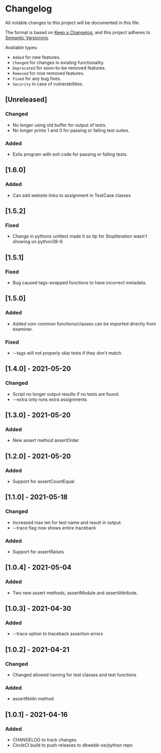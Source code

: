 # Changelog
All notable changes to this project will be documented in this file.

The format is based on [Keep a Changelog](https://keepachangelog.com/en/1.0.0/),
and this project adheres to [Semantic Versioning](https://semver.org/spec/v2.0.0.html).

Available types:

- `Added` for new features.
- `Changed` for changes in existing functionality.
- `Deprecated` for soon-to-be removed features.
- `Removed` for now removed features.
- `Fixed` for any bug fixes.
- `Security` in case of vulnerabilities.

## [Unreleased]

### Changed
- No longer using std buffer for output of tests.
- No longer prints 1 and 0 for passing or failing test suites.

### Added
- Exits program with exit code for passing or failing tests.



## [1.6.0]
### Added
- Can add website links to assignment in TestCase classes


## [1.5.2]
### Fixed
- Change in pythons unittest made it so tip for StopIteration wasn't showing on python38-9.



## [1.5.1]
### Fixed
- Bug caused tags-wrapped functions to have incorrect metadata.


## [1.5.0]

### Added
- Added som common functions/classes can be imported directly from examiner.

### Fixed
- --tags will not properly skip tests if they don't match.



## [1.4.0] - 2021-05-20
### Changed
- Script no longer output results if no tests are found.
- --extra only runs extra assignments



## [1.3.0] - 2021-05-20
### Added
- New assert method assertOrder



## [1.2.0] - 2021-05-20
### Added
- Support for assertCountEqual



## [1.1.0] - 2021-05-18
### Changed
- Increased max len for test name and result in output.
- --trace flag now shows entire traceback

### Added
- Support for assertRaises



## [1.0.4] - 2021-05-04
### Added
-  Two new assert methods, assertModule and assertAttribute.


## [1.0.3] - 2021-04-30
### Added
- --trace option to traceback assertion errors

## [1.0.2] - 2021-04-21
### Changed
- Changed allowed naming for test classes and test functions
### Added
- assertNotIn method

## [1.0.1] - 2021-04-16
### Added
- CHANGELOG to track changes.
- CircleCI build to push releases to dbwebb-se/python repo
